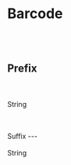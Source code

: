 # Barcode

<br><br> 

Prefix 
---
<br>  <br> 
String <br> 
 <br>
<ul> 
</ul><br>
Suffix 
---
<br>  <br> 
String <br> 
 <br>
<ul> 
</ul><br>

